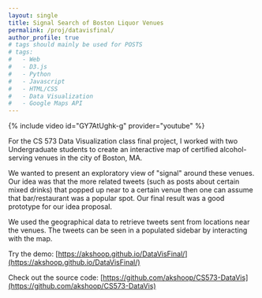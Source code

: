 ```yaml
---
layout: single
title: Signal Search of Boston Liquor Venues
permalink: /proj/datavisfinal/
author_profile: true
# tags should mainly be used for POSTS
# tags:
#   - Web
#   - D3.js
#   - Python
#   - Javascript
#   - HTML/CSS
#   - Data Visualization
#   - Google Maps API
---
```


{% include video id="GY7AtUghk-g" provider="youtube" %}

For the CS 573 Data Visualization class final project, I worked with two Undergraduate students to create an interactive map of certified alcohol-serving venues in the city of Boston, MA. 

We wanted to present an exploratory view of "signal" around these venues. Our idea was that the more related tweets (such as posts about certain mixed drinks) that popped up near to a certain venue then one can assume that bar/restaurant was a popular spot. Our final result was a good prototype for our idea proposal.

We used the geographical data to retrieve tweets sent from locations near the venues. The tweets can be seen in a populated sidebar by interacting with the map.

Try the demo: [https://akshoop.github.io/DataVisFinal/](https://akshoop.github.io/DataVisFinal/)

Check out the source code: [https://github.com/akshoop/CS573-DataVis](https://github.com/akshoop/CS573-DataVis)
